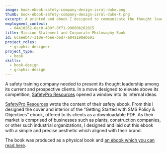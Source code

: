 ```yaml
---
image: book-ebook-safety-company-design-isral-duke.png
thumb: book-ebook-safety-company-design-isral-duke-t.png
excerpt: A printed and ebook I designed to communicate the thought leadership of a safety training company.
employment_context:
  - 04410262-0ec0-409f-8f71-99660b262015
title: Mission Statement and Corporate Philosophy Book
id: 6caeeb47-310e-4bee-b6d7-a04a198eb691
project_roles:
  - graphic-designer
project_type:
  - book
skills:
  - book-design
  - graphic-design
---
```

<p>A safety training company needed to present its thought leadership among its current and prospective clients. In a move designed to elevate above its competition, <a href="http://www.safetyproresources.com/training" target="_blank">SafetyPro Resources</a> opened a window into its internal ideas.
</p>
<p><a href="http://www.safetyproresources.com/training" title="SafetyPro Resources website" target="_blank">SafetyPro Resources</a> wrote the content of their safety ebook. From this I designed the cover and interior of the “Getting Started with SMS Policy & Objectives” ebook, offered to its clients as a downloadable PDF. As their market is comprised of businesses such as plants, construction companies, or other such industrial organizations, I designed and laid out this ebook with a simple and precise aesthetic which aligned with their brand.
</p>
<p>The book was produced as a physical book and <a href="https://issuu.com/dukebranding/docs/sms_ebook" target="_blank">an ebook which you can read here</a>.
</p>